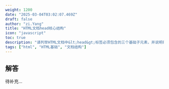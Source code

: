 ```yaml
---
weight: 1200
date: "2025-03-04T03:02:07.469Z"
draft: false
author: "zi.Yang"
title: "HTML文档head核心结构"
icon: "javascript"
toc: true
description: "请列举HTML文档中&lt;head&gt;标签必须包含的三个基础子元素，并说明每个元素的必要性。同时解释&lt;meta charset&gt;和&lt;title&gt;标签在SEO中的作用。"
tags: ["html", "HTML基础", "文档结构"]
---
```


## 解答

待补充...
